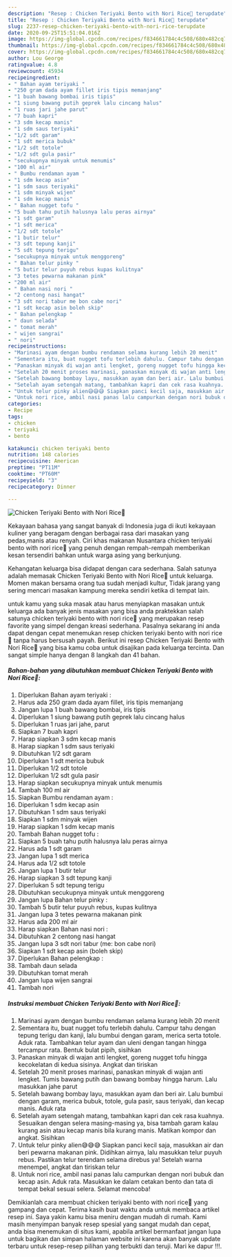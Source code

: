 ```yaml
---
description: "Resep : Chicken Teriyaki Bento with Nori Rice🍱 terupdate"
title: "Resep : Chicken Teriyaki Bento with Nori Rice🍱 terupdate"
slug: 2237-resep-chicken-teriyaki-bento-with-nori-rice-terupdate
date: 2020-09-25T15:51:04.016Z
image: https://img-global.cpcdn.com/recipes/f834661784c4c508/680x482cq70/chicken-teriyaki-bento-with-nori-rice🍱-foto-resep-utama.jpg
thumbnail: https://img-global.cpcdn.com/recipes/f834661784c4c508/680x482cq70/chicken-teriyaki-bento-with-nori-rice🍱-foto-resep-utama.jpg
cover: https://img-global.cpcdn.com/recipes/f834661784c4c508/680x482cq70/chicken-teriyaki-bento-with-nori-rice🍱-foto-resep-utama.jpg
author: Lou George
ratingvalue: 4.8
reviewcount: 45934
recipeingredient:
- " Bahan ayam teriyaki "
- "250 gram dada ayam fillet iris tipis memanjang"
- "1 buah bawang bombai iris tipis"
- "1 siung bawang putih geprek lalu cincang halus"
- "1 ruas jari jahe parut"
- "7 buah kapri"
- "3 sdm kecap manis"
- "1 sdm saus teriyaki"
- "1/2 sdt garam"
- "1 sdt merica bubuk"
- "1/2 sdt totole"
- "1/2 sdt gula pasir"
- "secukupnya minyak untuk menumis"
- "100 ml air"
- " Bumbu rendaman ayam "
- "1 sdm kecap asin"
- "1 sdm saus teriyaki"
- "1 sdm minyak wijen"
- "1 sdm kecap manis"
- " Bahan nugget tofu "
- "5 buah tahu putih halusnya lalu peras airnya"
- "1 sdt garam"
- "1 sdt merica"
- "1/2 sdt totole"
- "1 butir telur"
- "3 sdt tepung kanji"
- "5 sdt tepung terigu"
- "secukupnya minyak untuk menggoreng"
- " Bahan telur pinky "
- "5 butir telur puyuh rebus kupas kulitnya"
- "3 tetes pewarna makanan pink"
- "200 ml air"
- " Bahan nasi nori "
- "2 centong nasi hangat"
- "3 sdt nori tabur me bon cabe nori"
- "1 sdt kecap asin boleh skip"
- " Bahan pelengkap "
- " daun selada"
- " tomat merah"
- " wijen sangrai"
- " nori"
recipeinstructions:
- "Marinasi ayam dengan bumbu rendaman selama kurang lebih 20 menit"
- "Sementara itu, buat nugget tofu terlebih dahulu. Campur tahu dengan tepung terigu dan kanji, lalu bumbui dengan garam, merica serta totole. Aduk rata. Tambahkan telur ayam dan uleni dengan tangan hingga tercampur rata. Bentuk bulat pipih, sisihkan"
- "Panaskan minyak di wajan anti lengket, goreng nugget tofu hingga kecokelatan di kedua sisinya. Angkat dan tiriskan"
- "Setelah 20 menit proses marinasi, panaskan minyak di wajan anti lengket. Tumis bawang putih dan bawang bombay hingga harum. Lalu masukkan jahe parut"
- "Setelah bawang bombay layu, masukkan ayam dan beri air. Lalu bumbui dengan garam, merica bubuk, totole, gula pasir, saus teriyaki, dan kecap manis. Aduk rata"
- "Setelah ayam setengah matang, tambahkan kapri dan cek rasa kuahnya. Sesuaikan dengan selera masing-masing ya, bisa tambah garam kalau kurang asin atau kecap manis bila kurang manis. Matikan kompor dan angkat. Sisihkan"
- "Untuk telur pinky alien😅😅😅 Siapkan panci kecil saja, masukkan air dan beri pewarna makanan pink. Didihkan airnya, lalu masukkan telur puyuh rebus. Pastikan telur terendam selama direbus ya! Setelah warna menempel, angkat dan tiriskan telur"
- "Untuk nori rice, ambil nasi panas lalu campurkan dengan nori bubuk dan kecap asin. Aduk rata. Masukkan ke dalam cetakan bento dan tata di tempat bekal sesuai selera. Selamat mencoba!"
categories:
- Recipe
tags:
- chicken
- teriyaki
- bento

katakunci: chicken teriyaki bento 
nutrition: 148 calories
recipecuisine: American
preptime: "PT11M"
cooktime: "PT60M"
recipeyield: "3"
recipecategory: Dinner

---
```



![Chicken Teriyaki Bento with Nori Rice🍱](https://img-global.cpcdn.com/recipes/f834661784c4c508/680x482cq70/chicken-teriyaki-bento-with-nori-rice🍱-foto-resep-utama.jpg)

Kekayaan bahasa yang sangat banyak di Indonesia juga di ikuti kekayaan kuliner yang beragam dengan berbagai rasa dari masakan yang pedas,manis atau renyah. Ciri khas makanan Nusantara chicken teriyaki bento with nori rice🍱 yang penuh dengan rempah-rempah memberikan kesan tersendiri bahkan untuk warga asing yang berkunjung.




Kehangatan keluarga bisa didapat dengan cara sederhana. Salah satunya adalah memasak Chicken Teriyaki Bento with Nori Rice🍱 untuk keluarga. Momen makan bersama orang tua sudah menjadi kultur, Tidak jarang yang sering mencari masakan kampung mereka sendiri ketika di tempat lain.

untuk kamu yang suka masak atau harus menyiapkan masakan untuk keluarga ada banyak jenis masakan yang bisa anda praktekkan salah satunya chicken teriyaki bento with nori rice🍱 yang merupakan resep favorite yang simpel dengan kreasi sederhana. Pasalnya sekarang ini anda dapat dengan cepat menemukan resep chicken teriyaki bento with nori rice🍱 tanpa harus bersusah payah.
Berikut ini resep Chicken Teriyaki Bento with Nori Rice🍱 yang bisa kamu coba untuk disajikan pada keluarga tercinta. Dan sangat simple hanya dengan 8 langkah dan 41 bahan.


<!--inarticleads1-->

##### Bahan-bahan yang dibutuhkan membuat Chicken Teriyaki Bento with Nori Rice🍱:

1. Diperlukan  Bahan ayam teriyaki :
1. Harus ada 250 gram dada ayam fillet, iris tipis memanjang
1. Jangan lupa 1 buah bawang bombai, iris tipis
1. Diperlukan 1 siung bawang putih geprek lalu cincang halus
1. Diperlukan 1 ruas jari jahe, parut
1. Siapkan 7 buah kapri
1. Harap siapkan 3 sdm kecap manis
1. Harap siapkan 1 sdm saus teriyaki
1. Dibutuhkan 1/2 sdt garam
1. Diperlukan 1 sdt merica bubuk
1. Diperlukan 1/2 sdt totole
1. Diperlukan 1/2 sdt gula pasir
1. Harap siapkan secukupnya minyak untuk menumis
1. Tambah 100 ml air
1. Siapkan  Bumbu rendaman ayam :
1. Diperlukan 1 sdm kecap asin
1. Dibutuhkan 1 sdm saus teriyaki
1. Siapkan 1 sdm minyak wijen
1. Harap siapkan 1 sdm kecap manis
1. Tambah  Bahan nugget tofu :
1. Siapkan 5 buah tahu putih halusnya lalu peras airnya
1. Harus ada 1 sdt garam
1. Jangan lupa 1 sdt merica
1. Harus ada 1/2 sdt totole
1. Jangan lupa 1 butir telur
1. Harap siapkan 3 sdt tepung kanji
1. Diperlukan 5 sdt tepung terigu
1. Dibutuhkan secukupnya minyak untuk menggoreng
1. Jangan lupa  Bahan telur pinky :
1. Tambah 5 butir telur puyuh rebus, kupas kulitnya
1. Jangan lupa 3 tetes pewarna makanan pink
1. Harus ada 200 ml air
1. Harap siapkan  Bahan nasi nori :
1. Dibutuhkan 2 centong nasi hangat
1. Jangan lupa 3 sdt nori tabur (me: bon cabe nori)
1. Siapkan 1 sdt kecap asin (boleh skip)
1. Diperlukan  Bahan pelengkap :
1. Tambah  daun selada
1. Dibutuhkan  tomat merah
1. Jangan lupa  wijen sangrai
1. Tambah  nori




<!--inarticleads2-->

##### Instruksi membuat  Chicken Teriyaki Bento with Nori Rice🍱:

1. Marinasi ayam dengan bumbu rendaman selama kurang lebih 20 menit
1. Sementara itu, buat nugget tofu terlebih dahulu. Campur tahu dengan tepung terigu dan kanji, lalu bumbui dengan garam, merica serta totole. Aduk rata. Tambahkan telur ayam dan uleni dengan tangan hingga tercampur rata. Bentuk bulat pipih, sisihkan
1. Panaskan minyak di wajan anti lengket, goreng nugget tofu hingga kecokelatan di kedua sisinya. Angkat dan tiriskan
1. Setelah 20 menit proses marinasi, panaskan minyak di wajan anti lengket. Tumis bawang putih dan bawang bombay hingga harum. Lalu masukkan jahe parut
1. Setelah bawang bombay layu, masukkan ayam dan beri air. Lalu bumbui dengan garam, merica bubuk, totole, gula pasir, saus teriyaki, dan kecap manis. Aduk rata
1. Setelah ayam setengah matang, tambahkan kapri dan cek rasa kuahnya. Sesuaikan dengan selera masing-masing ya, bisa tambah garam kalau kurang asin atau kecap manis bila kurang manis. Matikan kompor dan angkat. Sisihkan
1. Untuk telur pinky alien😅😅😅 Siapkan panci kecil saja, masukkan air dan beri pewarna makanan pink. Didihkan airnya, lalu masukkan telur puyuh rebus. Pastikan telur terendam selama direbus ya! Setelah warna menempel, angkat dan tiriskan telur
1. Untuk nori rice, ambil nasi panas lalu campurkan dengan nori bubuk dan kecap asin. Aduk rata. Masukkan ke dalam cetakan bento dan tata di tempat bekal sesuai selera. Selamat mencoba!




Demikianlah cara membuat chicken teriyaki bento with nori rice🍱 yang gampang dan cepat. Terima kasih buat waktu anda untuk membaca artikel resep ini. Saya yakin kamu bisa meniru dengan mudah di rumah. Kami masih menyimpan banyak resep spesial yang sangat mudah dan cepat, anda bisa menemukan di situs kami, apabila artikel bermanfaat jangan lupa untuk bagikan dan simpan halaman website ini karena akan banyak update terbaru untuk resep-resep pilihan yang terbukti dan teruji. Mari ke dapur !!!. 
